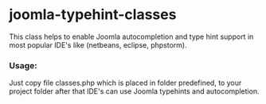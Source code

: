 # joomla-typehint-classes
This class helps to enable Joomla autocompletion and type hint support in most popular IDE's like (netbeans, eclipse, phpstorm).


### Usage:

Just copy file classes.php which is placed in folder predefined, to your project folder after that IDE's can use Joomla typehints and autocompletion.
